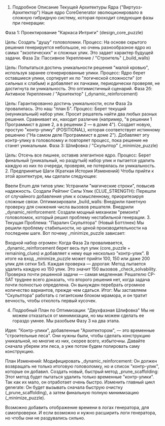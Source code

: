 1. Подробное Описание Текущей Архитектуры Ядра ("Виртуоз-Архитектор")
   Наше ядро CoreGenerator эволюционировало в сложную гибридную систему, которая проходит следующие фазы при генерации:

Фаза 1: Проектирование "Каркаса Интриги" (design_core_puzzle)

Цель: Создать "душу" головоломки.
Процесс: На основе скрытого решения генерируется небольшое, но очень разнообразное ядро из самых "экзотических" и сложных улик. Это задает характер будущей задачи.
Фаза 2а: Пассивное Укрепление / "Строитель" (_build_walls)

Цель: Попытаться достичь уникальности решения "малой кровью", используя заранее сгенерированные улики.
Процесс: Ядро берет оставшиеся улики, сортирует их по "логической сложности" (от сильных к слабым) и добавляет их пачками, периодически проверяя, не достигнута ли уникальность. Это оптимистичный сценарий.
Фаза 2б: Активное Укрепление / "Архитектор" (_dynamic_reinforcement)

Цель: Гарантированно достичь уникальности, если Фаза 2а провалилась. Это наш "план Б".
Процесс:
Берет текущий (неуникальный) набор улик.
Просит решатель найти два любых разных решения.
Сравнивает их, находит различие (например, "в решении 1 Программист в доме 2, а в решении 2 — в доме 4").
Создает новую, простую "контр-улику" (POSITIONAL), которая соответствует истинному решению ("На самом деле Программист в доме 2").
Добавляет эту контр-улику в головоломку и повторяет процесс, пока решение не станет уникальным.
Фаза 3: Шлифовка / "Скульптор" (_minimize_puzzle)

Цель: Отсечь все лишнее, оставив элегантное ядро.
Процесс: Берет финальный (уникальный, но раздутый) набор улик и пытается удалить каждую из них по очереди, проверяя, не потерялась ли уникальность.
2. Предпринятые Шаги (Краткая История Изменений)
   Чтобы прийти к этой архитектуре, мы сделали следующее:

Ввели Enum для типов улик: Устранили "магические строки", повысив надежность.
Создали Рейтинг Силы Улик (CLUE_STRENGTH): Перешли от случайного добавления улик к осмысленному, приоритезируя сложные связи.
Оптимизировали _build_walls: Внедрили пакетную проверку для снижения числа вызовов решателя.
Внедрили _dynamic_reinforcement: Создали мощный механизм "ремонта" головоломок, который решил проблему нестабильной генерации.
3. Текущая Проблема: "Паралич Скульптора" (Новый Боттлнек)
   Мы решили проблему стабильности, но ценой производительности на последнем шаге. Вот почему _minimize_puzzle зависает:

Входной набор огромен: Когда Фаза 2а проваливается, _dynamic_reinforcement берет весь пул улик (core_puzzle + remaining_clues) и добавляет к нему еще несколько "контр-улик". В итоге на вход _minimize_puzzle может прийти 100, 150 или даже 200 улик для сетки 5x5.
Каждая проверка — дорогая: Метод пытается удалить каждую из 150 улик. Это значит 150 вызовов _check_solvability.
Проверка почти решенной задачи — самая медленная: Решателю CP-SAT труднее всего доказать, что второго решения нет, когда задача почти полностью определена. Он вынужден перебрать огромное количество вариантов, прежде чем сдаться.
Итог: Мы заставляем "Скульптора" работать с гигантским блоком мрамора, и он тратит вечность, чтобы отколоть первый кусочек.

4. Подробный План по Оптимизации: "Двухфазная Шлифовка"
   Мы не можем отказаться от минимизации, но мы можем сделать ее гораздо умнее. Мы разобьем Фазу 3 на два этапа.

Идея: "Контр-улики", добавленные "Архитектором", — это временные "строительные леса". Они нужны были, чтобы сделать конструкцию уникальной, но многие из них, скорее всего, избыточны. Давайте сначала уберем эти леса, а уже потом будем полировать саму конструкцию.

План Изменений:
Модифицировать _dynamic_reinforcement: Он должен возвращать не только итоговую головоломку, но и список "контр-улик", которые он добавил.
Создать новый, быстрый метод _prune_scaffolding: Этот метод будет пытаться удалить только временные "контр-улики". Так как их мало, он отработает очень быстро.
Изменить главный цикл generate: Он будет вызывать сначала быструю очистку (_prune_scaffolding), а затем финальную полную минимизацию (_minimize_puzzle).

Возможно добавить отображение времени в логах генератора, для самопроверки. И если возможно и нужно расширить логи генератора, но чтобы они не раздувались сильно.